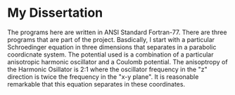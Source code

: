 # My Dissertation

The programs here are written in ANSI Standard Fortran-77.  There are three programs that are part of the project.  Basdically, I start with a particular Schroedinger equation in three dimensions that separates in a parabolic coordicnate system.  The potential used is a combination of a particular anisotropic harmonic oscillator and a Coulomb potential.  The anisoptropy of the Harmonic Osillator is 2:1 where the oscillator frequency in the "z" direction is twice the frequency in the "x-y plane".  It is reasonable remarkable that this equation separates in these coordinates.
